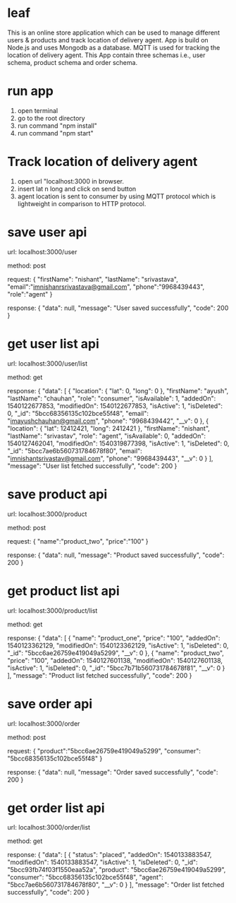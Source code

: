 # leaf
This is an online store application which can be used to manage different users & products and track location of delivery agent.
App is build on Node.js and uses Mongodb as a database. MQTT is used for tracking the location of delivery agent.
This App contain three schemas i.e., user schema, product schema and order schema.

# run app
1. open terminal
2. go to the root directory
3. run command "npm install"
4. run command "npm start"

# Track location of delivery agent
1. open url "localhost:3000 in browser.
2. insert lat n long and click on send button
3. agent location is sent to consumer by using MQTT protocol which is lightweight in comparison to HTTP protocol.

# save user api
url:
localhost:3000/user

method:
post

request:
{
	"firstName": "nishant",
	"lastName": "srivastava",
	"email":"imnishanrsrivastava@gmail.com",
	"phone":"9968439443",
	"role":"agent"
}

response:
{
    "data": null,
    "message": "User saved successfully",
    "code": 200
}

# get user list api
url:
localhost:3000/user/list

method:
get

response:
{
    "data": [
        {
            "location": {
                "lat": 0,
                "long": 0
            },
            "firstName": "ayush",
            "lastName": "chauhan",
            "role": "consumer",
            "isAvailable": 1,
            "addedOn": 1540122677853,
            "modifiedOn": 1540122677853,
            "isActive": 1,
            "isDeleted": 0,
            "_id": "5bcc68356135c102bce55f48",
            "email": "imayushchauhan@gmail.com",
            "phone": "9968439442",
            "__v": 0
        },
        {
            "location": {
                "lat": 12412421,
                "long": 2412421
            },
            "firstName": "nishant",
            "lastName": "srivastav",
            "role": "agent",
            "isAvailable": 0,
            "addedOn": 1540127462041,
            "modifiedOn": 1540319877398,
            "isActive": 1,
            "isDeleted": 0,
            "_id": "5bcc7ae6b560731784678f80",
            "email": "imnishantsrivastav@gmail.com",
            "phone": "9968439443",
            "__v": 0
        }
    ],
    "message": "User list fetched successfully",
    "code": 200
}

# save product api
url:
localhost:3000/product

method:
post

request:
{
	"name":"product_two",
	"price":"100"
}

response:
{
    "data": null,
    "message": "Product saved successfully",
    "code": 200
}

# get product list api
url:
localhost:3000/product/list

method:
get

response:
{
    "data": [
        {
            "name": "product_one",
            "price": "100",
            "addedOn": 1540123362129,
            "modifiedOn": 1540123362129,
            "isActive": 1,
            "isDeleted": 0,
            "_id": "5bcc6ae26759e419049a5299",
            "__v": 0
        },
        {
            "name": "product_two",
            "price": "100",
            "addedOn": 1540127601138,
            "modifiedOn": 1540127601138,
            "isActive": 1,
            "isDeleted": 0,
            "_id": "5bcc7b71b560731784678f81",
            "__v": 0
        }
    ],
    "message": "Product list fetched successfully",
    "code": 200
}

# save order api
url:
localhost:3000/order

method:
post

request:
{
	"product":"5bcc6ae26759e419049a5299",
	"consumer": "5bcc68356135c102bce55f48"
}

response:
{
    "data": null,
    "message": "Order saved successfully",
    "code": 200
}

# get order list api
url:
localhost:3000/order/list

method:
get

response:
{
    "data": [
        {
            "status": "placed",
            "addedOn": 1540133883547,
            "modifiedOn": 1540133883547,
            "isActive": 1,
            "isDeleted": 0,
            "_id": "5bcc93fb74f03f1550eaa52a",
            "product": "5bcc6ae26759e419049a5299",
            "consumer": "5bcc68356135c102bce55f48",
            "agent": "5bcc7ae6b560731784678f80",
            "__v": 0
        }
    ],
    "message": "Order list fetched successfully",
    "code": 200
}
